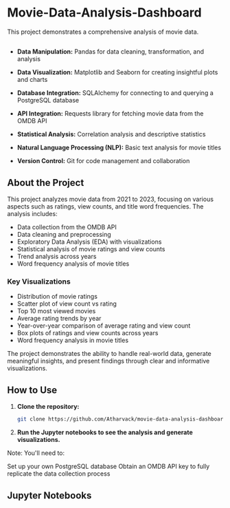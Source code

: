 # Movie-Data-Analysis-Dashboard


This project demonstrates a comprehensive analysis of movie data.
##
- **Data Manipulation:** Pandas for data cleaning, transformation, and analysis

- **Data Visualization:** Matplotlib and Seaborn for creating insightful plots and charts

- **Database Integration:** SQLAlchemy for connecting to and querying a PostgreSQL database

- **API Integration:** Requests library for fetching movie data from the OMDB API

- **Statistical Analysis:** Correlation analysis and descriptive statistics

- **Natural Language Processing (NLP):** Basic text analysis for movie titles

- **Version Control:** Git for code management and collaboration


## About the Project
This project analyzes movie data from 2021 to 2023, focusing on various aspects such as ratings, view counts, and title word frequencies. The analysis includes:

- Data collection from the OMDB API
- Data cleaning and preprocessing
- Exploratory Data Analysis (EDA) with visualizations
- Statistical analysis of movie ratings and view counts
- Trend analysis across years
- Word frequency analysis of movie titles

### Key Visualizations
- Distribution of movie ratings
- Scatter plot of view count vs rating
- Top 10 most viewed movies
- Average rating trends by year
- Year-over-year comparison of average rating and view count
- Box plots of ratings and view counts across years
- Word frequency analysis in movie titles

<div id="notebook-dashboard"></div>

<script>
  fetch('movie_analysis_dashboard.html')
    .then(response => response.text())
    .then(data => {
      document.getElementById('notebook-dashboard').innerHTML = data;
    });
</script>

The project demonstrates the ability to handle real-world data, generate meaningful insights, and present findings through clear and informative visualizations.

## How to Use

1. **Clone the repository:**

   ```bash
   git clone https://github.com/Atharvack/movie-data-analysis-dashboard.git
   ```

2. **Run the Jupyter notebooks to see the analysis and generate visualizations.**

Note: You'll need to:

Set up your own PostgreSQL database
Obtain an OMDB API key to fully replicate the data collection process

## Jupyter Notebooks

<div id="notebook-content"></div>

<script>
  fetch('main.html')
    .then(response => response.text())
    .then(data => {
      document.getElementById('notebook-content').innerHTML = data;
    });
</script>